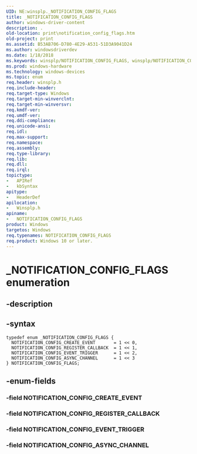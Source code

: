 ```yaml
---
UID: NE:winsplp._NOTIFICATION_CONFIG_FLAGS
title: _NOTIFICATION_CONFIG_FLAGS
author: windows-driver-content
description: .
old-location: print\notification_config_flags.htm
old-project: print
ms.assetid: B53AB706-D780-4E29-A531-51D3A9041D24
ms.author: windowsdriverdev
ms.date: 1/18/2018
ms.keywords: winsplp/NOTIFICATION_CONFIG_FLAGS, winsplp/NOTIFICATION_CONFIG_EVENT_TRIGGER, NOTIFICATION_CONFIG_REGISTER_CALLBACK, winsplp/NOTIFICATION_CONFIG_CREATE_EVENT, NOTIFICATION_CONFIG_EVENT_TRIGGER, _NOTIFICATION_CONFIG_FLAGS, NOTIFICATION_CONFIG_ASYNC_CHANNEL, NOTIFICATION_CONFIG_FLAGS enumeration [Print Devices], winsplp/NOTIFICATION_CONFIG_REGISTER_CALLBACK, NOTIFICATION_CONFIG_CREATE_EVENT, print.notification_config_flags, winsplp/NOTIFICATION_CONFIG_ASYNC_CHANNEL, NOTIFICATION_CONFIG_FLAGS
ms.prod: windows-hardware
ms.technology: windows-devices
ms.topic: enum
req.header: winsplp.h
req.include-header: 
req.target-type: Windows
req.target-min-winverclnt: 
req.target-min-winversvr: 
req.kmdf-ver: 
req.umdf-ver: 
req.ddi-compliance: 
req.unicode-ansi: 
req.idl: 
req.max-support: 
req.namespace: 
req.assembly: 
req.type-library: 
req.lib: 
req.dll: 
req.irql: 
topictype: 
-	APIRef
-	kbSyntax
apitype: 
-	HeaderDef
apilocation: 
-	Winsplp.h
apiname: 
-	NOTIFICATION_CONFIG_FLAGS
product: Windows
targetos: Windows
req.typenames: NOTIFICATION_CONFIG_FLAGS
req.product: Windows 10 or later.
---
```


# _NOTIFICATION_CONFIG_FLAGS enumeration


## -description





## -syntax


````
typedef enum _NOTIFICATION_CONFIG_FLAGS { 
  NOTIFICATION_CONFIG_CREATE_EVENT       = 1 << 0,
  NOTIFICATION_CONFIG_REGISTER_CALLBACK  = 1 << 1,
  NOTIFICATION_CONFIG_EVENT_TRIGGER      = 1 << 2,
  NOTIFICATION_CONFIG_ASYNC_CHANNEL      = 1 << 3
} NOTIFICATION_CONFIG_FLAGS;
````


## -enum-fields




### -field NOTIFICATION_CONFIG_CREATE_EVENT



### -field NOTIFICATION_CONFIG_REGISTER_CALLBACK



### -field NOTIFICATION_CONFIG_EVENT_TRIGGER



### -field NOTIFICATION_CONFIG_ASYNC_CHANNEL


